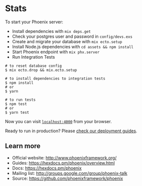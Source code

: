 # Stats

To start your Phoenix server:

  * Install dependencies with `mix deps.get`
  * Check your postgres user and password in `config/devs.exs`
  * Create and migrate your database with `mix ecto.setup`
  * Install Node.js dependencies with `cd assets && npm install`
  * Start Phoenix endpoint with `mix phx.server`
  * Run Integration Tests
  ```shell
  # to reset database config
  $ mix ecto.drop && mix.ecto.setup
  
  # to install dependencies to integration tests
  $ npm install
  # or
  $ yarn

  # to run tests
  $ npm test
  # or
  $ yarn test
  ```

Now you can visit [`localhost:4000`](http://localhost:4000) from your browser.

Ready to run in production? Please [check our deployment guides](https://hexdocs.pm/phoenix/deployment.html).

## Learn more

  * Official website: http://www.phoenixframework.org/
  * Guides: https://hexdocs.pm/phoenix/overview.html
  * Docs: https://hexdocs.pm/phoenix
  * Mailing list: http://groups.google.com/group/phoenix-talk
  * Source: https://github.com/phoenixframework/phoenix
